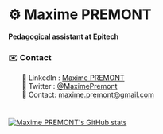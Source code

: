 # ⚙️ Maxime PREMONT
**Pedagogical assistant at Epitech**

### ✉️ Contact
&nbsp;&nbsp;&nbsp;&nbsp;&nbsp;&nbsp; 📌 LinkedIn : [Maxime PREMONT](https://www.linkedin.com/in/maximepremont/)  
&nbsp;&nbsp;&nbsp;&nbsp;&nbsp;&nbsp; 📌 Twitter : [@MaximePremont](https://twitter.com/PremontMaxime)  
&nbsp;&nbsp;&nbsp;&nbsp;&nbsp;&nbsp; 📌 Contact: [maxime.premont@gmail.com](mailto:maxime.premont@gmail.com)
#
[![Maxime PREMONT's GitHub stats](https://github-readme-stats.vercel.app/api?username=MaximePremont&count_private=true&show_icons=true&theme=tokyonight)](https://github.com/MaximePremont)
